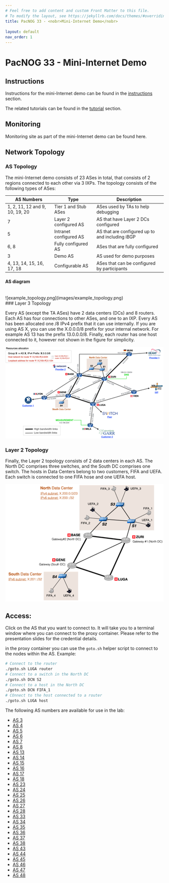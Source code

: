 ```yaml
---
# Feel free to add content and custom Front Matter to this file.
# To modify the layout, see https://jekyllrb.com/docs/themes/#overriding-theme-defaults
title: PacNOG 33 - <nobr>Mini-Internet Demo</nobr>

layout: default
nav_order: 1
---
```


# PacNOG 33 - <nobr>Mini-Internet Demo</nobr>

## Instructions

Instructions for the mini-Internet demo can be found in the [instructions](instructions/index) section.

The related tutorials can be found in the [tutorial](tutorial/index) section.

## Monitoring

<!-- TODO: Add links to monitoring web page -->

Monitoring site as part of the mini-Internet demo can be found here.

## Network Topology

### AS Topology

The mini-Internet demo consists of 23 ASes in total, that consists of 2 regions
connected to each other via 3 IXPs.
The topology consists of the following types of ASes:

| AS Numbers | Type | Description |
|-----------|------|-------------|
| 1, 2, 11, 12 and 9, 10, 19, 20 | Tier 1 and Stub ASes | ASes used by TAs to help debugging |
| 7 | Layer 2 configured AS | AS that have Layer 2 DCs configured |
| 5 | Intranet configured AS | AS that are configured up to and including iBGP |
| 6, 8 | Fully configured AS | ASes that are fully configured |
| 3 | Demo AS | AS used for demo purposes |
| 4, 13, 14, 15, 16, 17, 18 | Configurable AS | ASes that can be configured by participants |

#### AS diagram
<br>
![example_topology.png](images/example_topology.png)
<br>
### Layer 3 Topology

Every AS (except the TA ASes) have 2 data centers (DCs) and 8 routers.
Each AS has four connections to other ASes, and one to an IXP.
Every AS has been allocated one /8 IPv4 prefix that it can use internally.
If you are using AS X, you can use the X.0.0.0/8 prefix for your internal network.
For example AS 13 has the prefix 13.0.0.0/8.
Finally, each router has one host connected to it, however not shown in
the figure for simplicity.

![l3-network.png](images/l3-network.png)

### Layer 2 Topology

Finally, the Layer 2 topology consists of 2 data centers in each AS.
The North DC comprises three switches, and the South DC comprises one switch.
The hosts in Data Centers belong to two customers, FIFA and UEFA.
Each switch is connected to one FIFA hose and one UEFA host.

![l2-network.png](images/l2-network.png)

## Access:

Click on the AS that you want to connect to.
It will take you to a terminal window where you can connect to the proxy container.
Please refer to the presentation slides for the credential details.

in the proxy container you can use the `goto.sh` helper script to connect to the nodes within the AS.
Example:

```bash
# Connect to the router
./goto.sh LUGA router
# Connect to a switch in the North DC
./goto.sh DCN S2
# Connect to a host in the North DC
./goto.sh DCN FIFA_1
# COnnect to the host connected to a router
./goto.sh LUGA host
```


The following AS numbers are available for use in the lab:

- [AS 3](/as3)
- [AS 4](/as4)
- [AS 5](/as5)
- [AS 6](/as6)
- [AS 7](/as7)
- [AS 8](/as8)
- [AS 13](/as13)
- [AS 14](/as14)
- [AS 15](/as15)
- [AS 16](/as16)
- [AS 17](/as17)
- [AS 18](/as18)
- [AS 23](/as23)
- [AS 24](/as24)
- [AS 25](/as25)
- [AS 26](/as26)
- [AS 27](/as27)
- [AS 28](/as28)
- [AS 33](/as33)
- [AS 34](/as34)
- [AS 35](/as35)
- [AS 36](/as36)
- [AS 37](/as37)
- [AS 38](/as38)
- [AS 43](/as43)
- [AS 44](/as44)
- [AS 45](/as45)
- [AS 46](/as46)
- [AS 47](/as47)
- [AS 48](/as48)